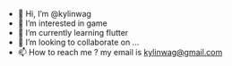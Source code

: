 - 👋 Hi, I’m @kylinwag
- 👀 I’m interested in game
- 🌱 I’m currently learning flutter
- 💞️ I’m looking to collaborate on ...
- 📫 How to reach me ?
my email is kylinwag@gmail.com
 
<!---
kylinwag/kylinwag is a ✨ special ✨ repository because its `README.md` (this file) appears on your GitHub profile.
You can click the Preview link to take a look at your changes.
--->
